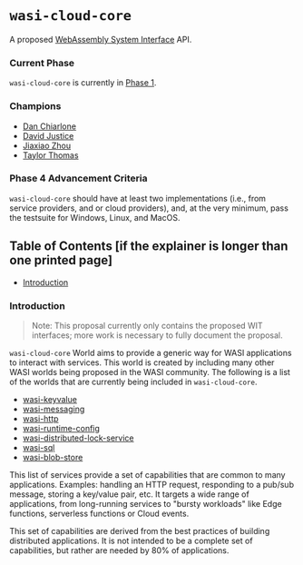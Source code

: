 # `wasi-cloud-core`

A proposed [WebAssembly System Interface](https://github.com/WebAssembly/WASI) API.

### Current Phase

`wasi-cloud-core` is currently in [Phase 1](https://github.com/WebAssembly/WASI/blob/main/Proposals.md#phase-1---feature-proposal-cg).

### Champions

- [Dan Chiarlone](https://github.com/danbugs)
- [David Justice](https://github.com/devigned)
- [Jiaxiao Zhou](https://github.com/Mossaka)
- [Taylor Thomas](https://github.com/thomastaylor312)

### Phase 4 Advancement Criteria

`wasi-cloud-core` should have at least two implementations (i.e., from service providers, and or cloud providers), and, at the very minimum, pass the testsuite for Windows, Linux, and MacOS.

## Table of Contents [if the explainer is longer than one printed page]

- [Introduction](#introduction)

### Introduction

> Note: This proposal currently only contains the proposed WIT interfaces; more work is necessary to fully document the proposal.

`wasi-cloud-core` World aims to provide a generic way for WASI applications to interact with services. This world is created by including many other WASI worlds being proposed in the WASI community. The following is a list of the worlds that are currently being included in `wasi-cloud-core`.

- [wasi-keyvalue](https://github.com/WebAssembly/wasi-keyvalue)
- [wasi-messaging](https://github.com/WebAssembly/wasi-messaging)
- [wasi-http](https://github.com/WebAssembly/wasi-http)
- [wasi-runtime-config](https://github.com/WebAssembly/wasi-runtime-config)
- [wasi-distributed-lock-service](https://github.com/WebAssembly/wasi-distributed-lock-service)
- [wasi-sql](https://github.com/WebAssembly/wasi-sql)
- [wasi-blob-store](https://github.com/WebAssembly/wasi-blob-store)

This list of services provide a set of capabilities that are common to many applications. Examples: handling an HTTP request, responding to a pub/sub message, storing a key/value pair, etc. It targets a wide range of applications, from long-running services to "bursty workloads" like Edge functions, serverless functions or Cloud events.

This set of capabilities are derived from the best practices of building distributed applications. It is not intended to be a complete set of capabilities, but rather are needed by 80% of applications.
